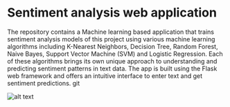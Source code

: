# Sentiment analysis web application

The repository contains a Machine learning based application that trains sentiment analysis models of this project using various machine learning algorithms including K-Nearest Neighbors, Decision Tree, Random Forest, Naive Bayes, Support Vector Machine (SVM) and Logistic Regression. Each of these algorithms brings its own unique approach to understanding and predicting sentiment patterns in text data. The app is built using the Flask web framework and offers an intuitive interface to enter text and get sentiment predictions.
git

![alt text](https://github.com/ThaminduSulakshana/Vehicle-Value-Predictor/blob/main/Capture.png?raw=true)
